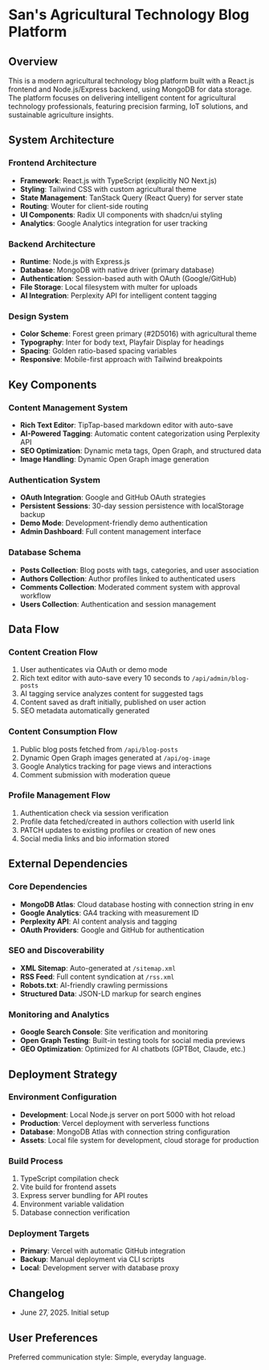 # San's Agricultural Technology Blog Platform

## Overview

This is a modern agricultural technology blog platform built with a React.js frontend and Node.js/Express backend, using MongoDB for data storage. The platform focuses on delivering intelligent content for agricultural technology professionals, featuring precision farming, IoT solutions, and sustainable agriculture insights.

## System Architecture

### Frontend Architecture
- **Framework**: React.js with TypeScript (explicitly NO Next.js)
- **Styling**: Tailwind CSS with custom agricultural theme
- **State Management**: TanStack Query (React Query) for server state
- **Routing**: Wouter for client-side routing
- **UI Components**: Radix UI components with shadcn/ui styling
- **Analytics**: Google Analytics integration for user tracking

### Backend Architecture
- **Runtime**: Node.js with Express.js
- **Database**: MongoDB with native driver (primary database)
- **Authentication**: Session-based auth with OAuth (Google/GitHub)
- **File Storage**: Local filesystem with multer for uploads
- **AI Integration**: Perplexity API for intelligent content tagging

### Design System
- **Color Scheme**: Forest green primary (#2D5016) with agricultural theme
- **Typography**: Inter for body text, Playfair Display for headings
- **Spacing**: Golden ratio-based spacing variables
- **Responsive**: Mobile-first approach with Tailwind breakpoints

## Key Components

### Content Management System
- **Rich Text Editor**: TipTap-based markdown editor with auto-save
- **AI-Powered Tagging**: Automatic content categorization using Perplexity API
- **SEO Optimization**: Dynamic meta tags, Open Graph, and structured data
- **Image Handling**: Dynamic Open Graph image generation

### Authentication System
- **OAuth Integration**: Google and GitHub OAuth strategies
- **Persistent Sessions**: 30-day session persistence with localStorage backup
- **Demo Mode**: Development-friendly demo authentication
- **Admin Dashboard**: Full content management interface

### Database Schema
- **Posts Collection**: Blog posts with tags, categories, and user association
- **Authors Collection**: Author profiles linked to authenticated users
- **Comments Collection**: Moderated comment system with approval workflow
- **Users Collection**: Authentication and session management

## Data Flow

### Content Creation Flow
1. User authenticates via OAuth or demo mode
2. Rich text editor with auto-save every 10 seconds to `/api/admin/blog-posts`
3. AI tagging service analyzes content for suggested tags
4. Content saved as draft initially, published on user action
5. SEO metadata automatically generated

### Content Consumption Flow
1. Public blog posts fetched from `/api/blog-posts`
2. Dynamic Open Graph images generated at `/api/og-image`
3. Google Analytics tracking for page views and interactions
4. Comment submission with moderation queue

### Profile Management Flow
1. Authentication check via session verification
2. Profile data fetched/created in authors collection with userId link
3. PATCH updates to existing profiles or creation of new ones
4. Social media links and bio information stored

## External Dependencies

### Core Dependencies
- **MongoDB Atlas**: Cloud database hosting with connection string in env
- **Google Analytics**: GA4 tracking with measurement ID
- **Perplexity API**: AI content analysis and tagging
- **OAuth Providers**: Google and GitHub for authentication

### SEO and Discoverability
- **XML Sitemap**: Auto-generated at `/sitemap.xml`
- **RSS Feed**: Full content syndication at `/rss.xml`
- **Robots.txt**: AI-friendly crawling permissions
- **Structured Data**: JSON-LD markup for search engines

### Monitoring and Analytics
- **Google Search Console**: Site verification and monitoring
- **Open Graph Testing**: Built-in testing tools for social media previews
- **GEO Optimization**: Optimized for AI chatbots (GPTBot, Claude, etc.)

## Deployment Strategy

### Environment Configuration
- **Development**: Local Node.js server on port 5000 with hot reload
- **Production**: Vercel deployment with serverless functions
- **Database**: MongoDB Atlas with connection string configuration
- **Assets**: Local file system for development, cloud storage for production

### Build Process
1. TypeScript compilation check
2. Vite build for frontend assets
3. Express server bundling for API routes
4. Environment variable validation
5. Database connection verification

### Deployment Targets
- **Primary**: Vercel with automatic GitHub integration
- **Backup**: Manual deployment via CLI scripts
- **Local**: Development server with database proxy

## Changelog

- June 27, 2025. Initial setup

## User Preferences

Preferred communication style: Simple, everyday language.